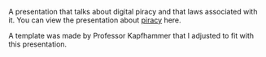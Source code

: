 A presentation that talks about digital piracy and that laws associated with it.
You can view the presentation about [piracy](https://rawgit.com/hornbergerc/Piracy-Presentation/master/piracy.html) here.

A template was made by Professor Kapfhammer that I adjusted to fit with this presentation.
